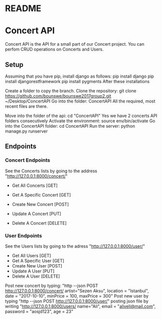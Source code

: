 # README

# Concert API
Concert API is the API for a small part of our Concert project. You can perfom CRUD operations on Concerts and Users.

## Setup
Assuming that you have pip, install django as follows:
pip install django
pip install djangorestframework
pip install pygments
After these installations 

Create a folder to copy the branch.
Clone the repository: git clone https://github.com/bounswe/bounswe2017group2.git ~/Desktop/ConcertAPI
Go into the folder: ConcertAPI
All the required, most recent files are there.

Move into the folder of the api: cd "ConcertAPI"
Yes we have 2 concerts API folders consecutively
Activate the environment: source env/bin/activate
Go into the ConcertAPI folder: cd ConcertAPI
Run the server: python manage.py runserver

## Endpoints
### Concert Endpoints
See the Concerts lists by going to the address "http://127.0.0.1:8000/concert/"

* Get All Concerts [GET]

* Get A Specific Concert [GET]
* Create New Concert [POST]
* Update A Concert [PUT]
* Delete A Concert [DELETE]

### User Endpoints
See the Users lists by going to the adress "http://127.0.0.1:8000/user/"

* Get All Users [GET]
* Get A Specific User [GET]
* Create New User [POST]
* Update A User [PUT]
* Delete A User [DELETE]

Post new concert by typing: "http --json POST http://127.0.0.1:8000/concert/ artist="Sezen Aksu", location = "Istanbul", date = "2017-10-10", minPrice = 100, maxPrice = 300"
Post new user by typing "http --json POST http://127.0.0.1:8000/user/" posting json file by writing "http://127.0.0.1:8000/users/ name="Ali", email = "aliveli@mail.com", password = "aosjd123", age = 23"
